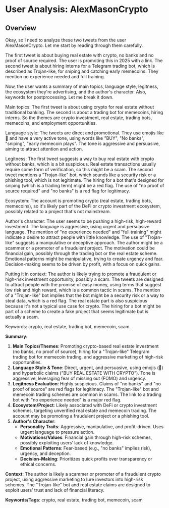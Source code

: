 # User Analysis: AlexMasonCrypto

## Overview

<think>
Okay, so I need to analyze these two tweets from the user AlexMasonCrypto. Let me start by reading through them carefully. 

The first tweet is about buying real estate with crypto, no banks and no proof of source required. The user is promoting this in 2025 with a link. The second tweet is about hiring interns for a Telegram trading bot, which is described as Trojan-like, for sniping and catching early memecoins. They mention no experience needed and full training.

Now, the user wants a summary of main topics, language style, legitness, the ecosystem they're advertising, and the author's character. Also, keywords for postprocessing. Let me break it down.

Main topics: The first tweet is about using crypto for real estate without traditional banking. The second is about a trading bot for memecoins, hiring interns. So the themes are crypto investment, real estate, trading bots, memecoins, and employment opportunities.

Language style: The tweets are direct and promotional. They use emojis like 🧵 and have a very active tone, using words like "BUY", "No banks", "sniping", "early memecoin plays". The tone is aggressive and persuasive, aiming to attract attention and action.

Legitness: The first tweet suggests a way to buy real estate with crypto without banks, which is a bit suspicious. Real estate transactions usually require some form of verification, so this might be a scam. The second tweet mentions a "Trojan-like" bot, which sounds like a security risk or a phishing tool, which is not legitimate. The hiring for a bot that's designed for sniping (which is a trading term) might be a red flag. The use of "no proof of source required" and "no banks" is a red flag for legitimacy.

Ecosystem: The account is promoting crypto (real estate, trading bots, memecoins), so it's likely part of the DeFi or crypto investment ecosystem, possibly related to a project that's not mainstream.

Author's character: The user seems to be pushing a high-risk, high-reward investment. The language is aggressive, using urgent and persuasive language. The mention of "no experience needed" and "full training" might indicate a desire to attract people with little knowledge. The use of "Trojan-like" suggests a manipulative or deceptive approach. The author might be a scammer or a promoter of a fraudulent project. The motivation could be financial gain, possibly through the trading bot or the real estate scheme. Emotional patterns might be manipulative, trying to create urgency and fear. Decision-making seems to be driven by profit, with a focus on quick gains.

Putting it in context: The author is likely trying to promote a fraudulent or high-risk investment opportunity, possibly a scam. The tweets are designed to attract people with the promise of easy money, using terms that suggest low risk and high reward, which is a common tactic in scams. The mention of a "Trojan-like" bot implies that the bot might be a security risk or a way to steal data, which is a red flag. The real estate part is also suspicious because it's not a typical use case for crypto. The hiring for a bot might be part of a scheme to create a fake project that seems legitimate but is actually a scam.

Keywords: crypto, real estate, trading bot, memecoin, scam.
</think>

**Summary:**  
1. **Main Topics/Themes**: Promoting crypto-based real estate investment (no banks, no proof of source), hiring for a "Trojan-like" Telegram trading bot for memecoin trading, and aggressive marketing of high-risk opportunities.  
2. **Language Style & Tone**: Direct, urgent, and persuasive, using emojis (🧵) and hyperbolic claims ("BUY REAL ESTATE WITH CRYPTO"). Tone is aggressive, leveraging fear of missing out (FOMO) and urgency.  
3. **Legitness Evaluation**: Highly suspicious. Claims of "no banks" and "no proof of source" are red flags for legitimacy. The "Trojan-like" bot and memecoin trading schemes are common in scams. The link to a trading bot with "no experience needed" is a major red flag.  
4. **Ecosystem/Project**: Likely associated with DeFi or crypto investment schemes, targeting unverified real estate and memecoin trading. The account may be promoting a fraudulent project or a phishing tool.  
5. **Author's Character**:  
   - **Personality Traits**: Aggressive, manipulative, and profit-driven. Uses urgent language to pressure action.  
   - **Motivations/Values**: Financial gain through high-risk schemes, possibly exploiting users’ lack of knowledge.  
   - **Emotional Patterns**: Fear-based (e.g., "no banks" implies risk), urgency, and deception.  
   - **Decision-Making**: Prioritizes quick profits over transparency or ethical concerns.  

**Context**: The author is likely a scammer or promoter of a fraudulent crypto project, using aggressive marketing to lure investors into high-risk schemes. The "Trojan-like" bot and real estate claims are designed to exploit users’ trust and lack of financial literacy.  

**Keywords/Tags**: crypto, real estate, trading bot, memecoin, scam